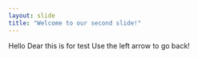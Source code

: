 ```yaml
---
layout: slide
title: "Welcome to our second slide!"
---
```

Hello Dear this is for test
Use the left arrow to go back!
